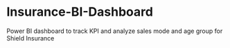 # Insurance-BI-Dashboard
Power BI dashboard to track KPI and analyze sales mode and age group for Shield Insurance
